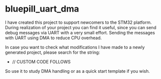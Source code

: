 # bluepill_uart_dma
I have created this project to support newcomers to the STM32 platform.
During realization of your project you can find it useful, since you can send debug messages via UART with 
a very small effort. Sending the messages with UART using DMA to reduce CPU overhead.

In case you want to check what modifications I have made to a newly generated project, please search for the string:
 - // CUSTOM CODE FOLLOWS

So use it to study DMA handling or as a quick start template if you wish.
